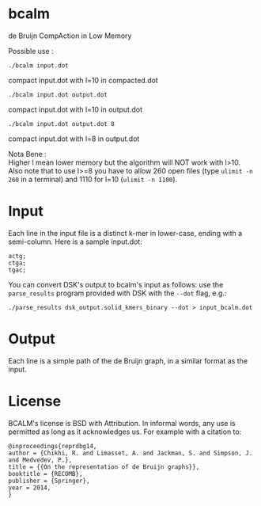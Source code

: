 bcalm
=====

de Bruijn CompAction in Low Memory

Possible use :

    ./bcalm input.dot
compact input.dot with l=10 in compacted.dot

    ./bcalm input.dot output.dot
compact input.dot with l=10 in output.dot

    ./bcalm input.dot output.dot 8
compact input.dot with l=8 in output.dot



Nota Bene :   
Higher l mean lower memory but the algorithm will NOT work with l>10.   
Also note that to use l>=8 you have to allow 260 open files (type `ulimit -n 260` in a terminal)
and 1110 for l=10 (`ulimit -n 1100`).

Input
=====

Each line in the input file is a distinct k-mer in lower-case, ending with a semi-column. Here is a sample input.dot:

    actg;
    ctga;
    tgac;

You can convert DSK's output to bcalm's input as follows: use the `parse_results` program
provided with DSK with the `--dot` flag, e.g.: 

`./parse_results dsk_output.solid_kmers_binary --dot > input_bcalm.dot`

Output
=====

Each line is a simple path of the de Bruijn graph, in a similar format as the input.

License
=======

BCALM's license is BSD with Attribution. In informal words, any use is permitted as long as it acknowledges us. For example with a citation to:

    @inproceedings{reprdbg14,
    author = {Chikhi, R. and Limasset, A. and Jackman, S. and Simpson, J. and Medvedev, P.},
    title = {{On the representation of de Bruijn graphs}},
    booktitle = {RECOMB},
    publisher = {Springer},
    year = 2014,
    }


